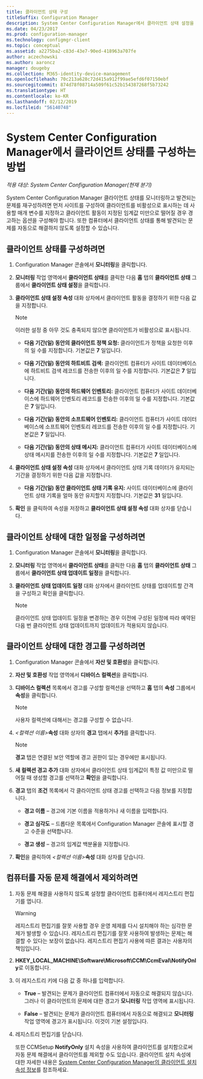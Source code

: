 ```yaml
---
title: 클라이언트 상태 구성
titleSuffix: Configuration Manager
description: System Center Configuration Manager에서 클라이언트 상태 설정을 선택합니다.
ms.date: 04/23/2017
ms.prod: configuration-manager
ms.technology: configmgr-client
ms.topic: conceptual
ms.assetid: a2275ba2-c83d-43e7-90ed-418963a707fe
author: aczechowski
ms.author: aaroncz
manager: dougeby
ms.collection: M365-identity-device-management
ms.openlocfilehash: 70c213a628c72d415a912f99ae5efd6f07150ebf
ms.sourcegitcommit: 874d78f08714a509f61c52b154387268f5b73242
ms.translationtype: HT
ms.contentlocale: ko-KR
ms.lasthandoff: 02/12/2019
ms.locfileid: "56140748"
---
```

# <a name="how-to-configure-client-status-in-system-center-configuration-manager"></a>System Center Configuration Manager에서 클라이언트 상태를 구성하는 방법

*적용 대상: System Center Configuration Manager(현재 분기)*

System Center Configuration Manager 클라이언트 상태를 모니터링하고 발견되는 문제를 재구성하려면 먼저 사이트를 구성하여 클라이언트를 비활성으로 표시하는 데 사용할 매개 변수를 지정하고 클라이언트 활동이 지정된 임계값 미만으로 떨어질 경우 경고하는 옵션을 구성해야 합니다. 또한 컴퓨터에서 클라이언트 상태를 통해 발견되는 문제를 자동으로 해결하지 않도록 설정할 수 있습니다.  

##  <a name="BKMK_1"></a> 클라이언트 상태를 구성하려면  

1.  Configuration Manager 콘솔에서 **모니터링**을 클릭합니다.  

2.  **모니터링** 작업 영역에서 **클라이언트 상태**를 클릭한 다음 **홈** 탭의 **클라이언트 상태** 그룹에서 **클라이언트 상태 설정**을 클릭합니다.  

3.  **클라이언트 상태 설정 속성** 대화 상자에서 클라이언트 활동을 결정하기 위한 다음 값을 지정합니다.  

    > [!NOTE]  
    >  이러한 설정 중 아무 것도 충족되지 않으면 클라이언트가 비활성으로 표시됩니다.  

    -   **다음 기간(일) 동안의 클라이언트 정책 요청:** 클라이언트가 정책을 요청한 이후의 일 수를 지정합니다. 기본값은 **7** 일입니다.  

    -   **다음 기간(일) 동안의 하트비트 검색:** 클라이언트 컴퓨터가 사이트 데이터베이스에 하트비트 검색 레코드를 전송한 이후의 일 수를 지정합니다. 기본값은 **7** 일입니다.  

    -   **다음 기간(일) 동안의 하드웨어 인벤토리:** 클라이언트 컴퓨터가 사이트 데이터베이스에 하드웨어 인벤토리 레코드를 전송한 이후의 일 수를 지정합니다. 기본값은 **7** 일입니다.  

    -   **다음 기간(일) 동안의 소프트웨어 인벤토리:** 클라이언트 컴퓨터가 사이트 데이터베이스에 소프트웨어 인벤토리 레코드를 전송한 이후의 일 수를 지정합니다. 기본값은 **7** 일입니다.  

    -   **다음 기간(일) 동안의 상태 메시지:** 클라이언트 컴퓨터가 사이트 데이터베이스에 상태 메시지를 전송한 이후의 일 수를 지정합니다. 기본값은 **7** 일입니다.  

4.  **클라이언트 상태 설정 속성** 대화 상자에서 클라이언트 상태 기록 데이터가 유지되는 기간을 결정하기 위한 다음 값을 지정합니다.  

    -   **다음 기간(일) 동안 클라이언트 상태 기록 유지:** 사이트 데이터베이스에 클라이언트 상태 기록을 얼마 동안 유지할지 지정합니다. 기본값은 **31** 일입니다.  

5.  **확인** 을 클릭하여 속성을 저장하고 **클라이언트 상태 설정 속성** 대화 상자를 닫습니다.  

##  <a name="BKMK_Schedule"></a> 클라이언트 상태에 대한 일정을 구성하려면  

1.  Configuration Manager 콘솔에서 **모니터링**을 클릭합니다.  

2.  **모니터링** 작업 영역에서 **클라이언트 상태**를 클릭한 다음 **홈** 탭의 **클라이언트 상태** 그룹에서 **클라이언트 상태 업데이트 일정**을 클릭합니다.  

3.  **클라이언트 상태 업데이트 일정** 대화 상자에서 클라이언트 상태를 업데이트할 간격을 구성하고 확인을 클릭합니다.  

    > [!NOTE]  
    >  클라이언트 상태 업데이트 일정을 변경하는 경우 이전에 구성된 일정에 따라 예약된 다음 번 클라이언트 상태 업데이트까지 업데이트가 적용되지 않습니다.  

##  <a name="BKMK_2"></a> 클라이언트 상태에 대한 경고를 구성하려면  

1. Configuration Manager 콘솔에서 **자산 및 호환성**을 클릭합니다.  

2. **자산 및 호환성** 작업 영역에서 **디바이스 컬렉션**을 클릭합니다.  

3. **디바이스 컬렉션** 목록에서 경고를 구성할 컬렉션을 선택하고 **홈** 탭의 **속성** 그룹에서 **속성**을 클릭합니다.  

   > [!NOTE]  
   >  사용자 컬렉션에 대해서는 경고를 구성할 수 없습니다.  

4. <em>&lt;컬렉션 이름\></em>**속성** 대화 상자의 **경고** 탭에서 **추가**를 클릭합니다.  

   > [!NOTE]  
   >  **경고** 탭은 연결된 보안 역할에 경고 권한이 있는 경우에만 표시됩니다.  

5. **새 컬렉션 경고 추가** 대화 상자에서 클라이언트 상태 임계값이 특정 값 미만으로 떨어질 때 생성할 경고를 선택하고 **확인**을 클릭합니다.  

6. **경고** 탭의 **조건** 목록에서 각 클라이언트 상태 경고를 선택하고 다음 정보를 지정합니다.  

   -   **경고 이름** – 경고에 기본 이름을 적용하거나 새 이름을 입력합니다.  

   -   **경고 심각도** – 드롭다운 목록에서 Configuration Manager 콘솔에 표시할 경고 수준을 선택합니다.  

   -   **경고 생성** – 경고의 임계값 백분율을 지정합니다.  

7. **확인**을 클릭하여 <em>&lt;컬렉션 이름\></em>**속성** 대화 상자를 닫습니다.  

##  <a name="BKMK_3"></a> 컴퓨터를 자동 문제 해결에서 제외하려면  

1. 자동 문제 해결을 사용하지 않도록 설정할 클라이언트 컴퓨터에서 레지스트리 편집기를 엽니다.  

   > [!WARNING]  
   >  레지스트리 편집기를 잘못 사용할 경우 운영 체제를 다시 설치해야 하는 심각한 문제가 발생할 수 있습니다. 레지스트리 편집기를 잘못 사용하여 발생하는 문제는 해결할 수 있다는 보장이 없습니다. 레지스트리 편집기 사용에 따른 결과는 사용자의 책임입니다.  

2. **HKEY_LOCAL_MACHINE\Software\Microsoft\CCM\CcmEval\NotifyOnly**로 이동합니다.  

3. 이 레지스트리 키에 다음 값 중 하나를 입력합니다.  

   -   **True** – 발견되는 문제가 클라이언트 컴퓨터에서 자동으로 해결되지 않습니다. 그러나 이 클라이언트의 문제에 대한 경고가 **모니터링** 작업 영역에 표시됩니다.  

   -   **False** – 발견되는 문제가 클라이언트 컴퓨터에서 자동으로 해결되고 **모니터링** 작업 영역에 경고가 표시됩니다. 이것이 기본 설정입니다.  

4. 레지스트리 편집기를 닫습니다.  

   또한 CCMSetup **NotifyOnly** 설치 속성을 사용하여 클라이언트를 설치함으로써 자동 문제 해결에서 클라이언트를 제외할 수도 있습니다. 클라이언트 설치 속성에 대한 자세한 내용은 [System Center Configuration Manager의 클라이언트 설치 속성 정보](../../../core/clients/deploy/about-client-installation-properties.md)를 참조하세요.  
